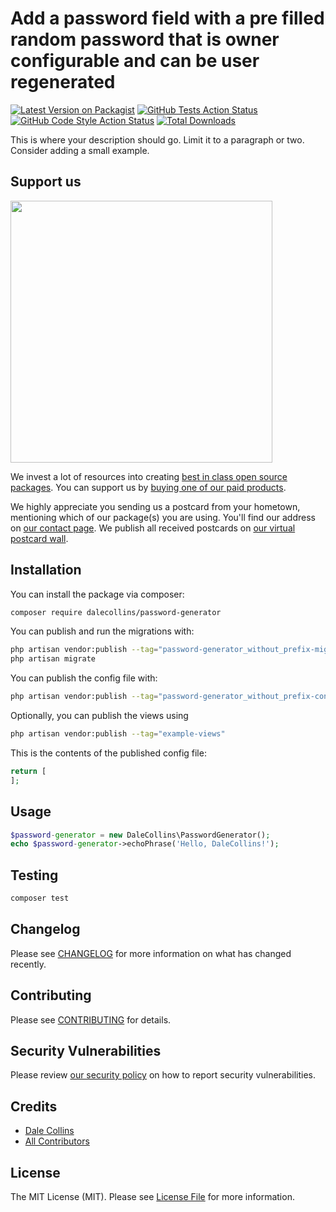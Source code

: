 # Add a password field with a pre filled random password that is owner configurable and can be user regenerated

[![Latest Version on Packagist](https://img.shields.io/packagist/v/dalecollins/password-generator.svg?style=flat-square)](https://packagist.org/packages/dalecollins/password-generator)
[![GitHub Tests Action Status](https://img.shields.io/github/workflow/status/dalecollins/password-generator/run-tests?label=tests)](https://github.com/dalecollins/password-generator/actions?query=workflow%3Arun-tests+branch%3Amain)
[![GitHub Code Style Action Status](https://img.shields.io/github/workflow/status/dalecollins/password-generator/Check%20&%20fix%20styling?label=code%20style)](https://github.com/dalecollins/password-generator/actions?query=workflow%3A"Check+%26+fix+styling"+branch%3Amain)
[![Total Downloads](https://img.shields.io/packagist/dt/dalecollins/password-generator.svg?style=flat-square)](https://packagist.org/packages/dalecollins/password-generator)

This is where your description should go. Limit it to a paragraph or two. Consider adding a small example.

## Support us

[<img src="https://github-ads.s3.eu-central-1.amazonaws.com/password-generator.jpg?t=1" width="419px" />](https://spatie.be/github-ad-click/password-generator)

We invest a lot of resources into creating [best in class open source packages](https://spatie.be/open-source). You can support us by [buying one of our paid products](https://spatie.be/open-source/support-us).

We highly appreciate you sending us a postcard from your hometown, mentioning which of our package(s) you are using. You'll find our address on [our contact page](https://spatie.be/about-us). We publish all received postcards on [our virtual postcard wall](https://spatie.be/open-source/postcards).

## Installation

You can install the package via composer:

```bash
composer require dalecollins/password-generator
```

You can publish and run the migrations with:

```bash
php artisan vendor:publish --tag="password-generator_without_prefix-migrations"
php artisan migrate
```

You can publish the config file with:
```bash
php artisan vendor:publish --tag="password-generator_without_prefix-config"
```

Optionally, you can publish the views using

```bash
php artisan vendor:publish --tag="example-views"
```

This is the contents of the published config file:

```php
return [
];
```

## Usage

```php
$password-generator = new DaleCollins\PasswordGenerator();
echo $password-generator->echoPhrase('Hello, DaleCollins!');
```

## Testing

```bash
composer test
```

## Changelog

Please see [CHANGELOG](CHANGELOG.md) for more information on what has changed recently.

## Contributing

Please see [CONTRIBUTING](.github/CONTRIBUTING.md) for details.

## Security Vulnerabilities

Please review [our security policy](../../security/policy) on how to report security vulnerabilities.

## Credits

- [Dale Collins](https://github.com/DaleCollins)
- [All Contributors](../../contributors)

## License

The MIT License (MIT). Please see [License File](LICENSE.md) for more information.
